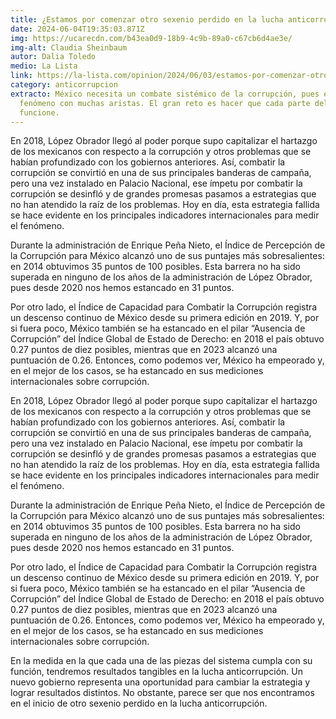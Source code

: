 ```yaml
---
title: ¿Estamos por comenzar otro sexenio perdido en la lucha anticorrupción?
date: 2024-06-04T19:35:03.871Z
img: https://ucarecdn.com/b43ea0d9-18b9-4c9b-89a0-c67cb6d4ae3e/
img-alt: Claudia Sheinbaum
autor: Dalia Toledo
medio: La Lista
link: https://la-lista.com/opinion/2024/06/03/estamos-por-comenzar-otro-sexenio-perdido-en-la-lucha-anticorrupcion
category: anticorrupcion
extracto: México necesita un combate sistémico de la corrupción, pues esta es un
  fenómeno con muchas aristas. El gran reto es hacer que cada parte del sistema
  funcione.
---
```

En 2018, López Obrador llegó al poder porque supo capitalizar el hartazgo de los mexicanos con respecto a la corrupción y otros problemas que se habían profundizado con los gobiernos anteriores. Así, combatir la corrupción se convirtió en una de sus principales banderas de campaña, pero una vez instalado en Palacio Nacional, ese ímpetu por combatir la corrupción se desinfló y de grandes promesas pasamos a estrategias que no han atendido la raíz de los problemas. Hoy en día, esta estrategia fallida se hace evidente en los principales indicadores internacionales para medir el fenómeno.

Durante la administración de Enrique Peña Nieto, el Índice de Percepción de la Corrupción para México alcanzó uno de sus puntajes más sobresalientes: en 2014 obtuvimos 35 puntos de 100 posibles. Esta barrera no ha sido superada en ninguno de los años de la administración de López Obrador, pues desde 2020 nos hemos estancado en 31 puntos.

Por otro lado, el Índice de Capacidad para Combatir la Corrupción registra un descenso continuo de México desde su primera edición en 2019. Y, por si fuera poco, México también se ha estancado en el pilar “Ausencia de Corrupción” del Índice Global de Estado de Derecho: en 2018 el país obtuvo 0.27 puntos de diez posibles, mientras que en 2023 alcanzó una puntuación de 0.26. Entonces, como podemos ver, México ha empeorado y, en el mejor de los casos, se ha estancado en sus mediciones internacionales sobre corrupción.

En 2018, López Obrador llegó al poder porque supo capitalizar el hartazgo de los mexicanos con respecto a la corrupción y otros problemas que se habían profundizado con los gobiernos anteriores. Así, combatir la corrupción se convirtió en una de sus principales banderas de campaña, pero una vez instalado en Palacio Nacional, ese ímpetu por combatir la corrupción se desinfló y de grandes promesas pasamos a estrategias que no han atendido la raíz de los problemas. Hoy en día, esta estrategia fallida se hace evidente en los principales indicadores internacionales para medir el fenómeno.

Durante la administración de Enrique Peña Nieto, el Índice de Percepción de la Corrupción para México alcanzó uno de sus puntajes más sobresalientes: en 2014 obtuvimos 35 puntos de 100 posibles. Esta barrera no ha sido superada en ninguno de los años de la administración de López Obrador, pues desde 2020 nos hemos estancado en 31 puntos.

Por otro lado, el Índice de Capacidad para Combatir la Corrupción registra un descenso continuo de México desde su primera edición en 2019. Y, por si fuera poco, México también se ha estancado en el pilar “Ausencia de Corrupción” del Índice Global de Estado de Derecho: en 2018 el país obtuvo 0.27 puntos de diez posibles, mientras que en 2023 alcanzó una puntuación de 0.26. Entonces, como podemos ver, México ha empeorado y, en el mejor de los casos, se ha estancado en sus mediciones internacionales sobre corrupción.

En la medida en la que cada una de las piezas del sistema cumpla con su función, tendremos resultados tangibles en la lucha anticorrupción. Un nuevo gobierno representa una oportunidad para cambiar la estrategia y lograr resultados distintos. No obstante, parece ser que nos encontramos en el inicio de otro sexenio perdido en la lucha anticorrupción.
